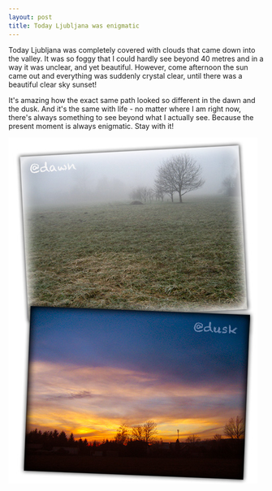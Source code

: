 ```yaml
---
layout: post
title: Today Ljubljana was enigmatic
---
```

Today Ljubljana was completely covered with clouds that came down into the valley. It was so foggy that I could hardly see beyond 40 metres and in a way it was unclear, and yet beautiful. However, come afternoon the sun came out and everything was suddenly crystal clear, until there was a beautiful clear sky sunset!

It's amazing how the exact same path looked so different in the dawn and the dusk. And it's the same with life - no matter where I am right now, there's always something to see beyond what I actually see. Because the present moment is always enigmatic. Stay with it!

![](/img/dawn-dusk.jpg "dawn-dusk")
